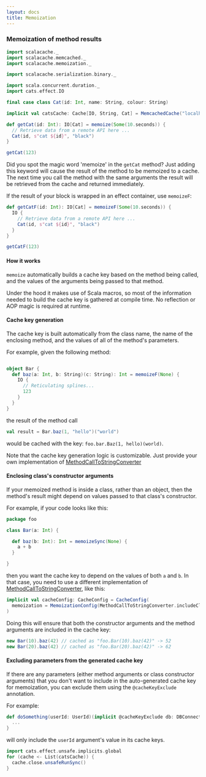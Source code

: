 ```yaml
---
layout: docs
title: Memoization
---
```


### Memoization of method results

```scala mdoc:reset-object
import scalacache._
import scalacache.memcached._
import scalacache.memoization._

import scalacache.serialization.binary._

import scala.concurrent.duration._
import cats.effect.IO

final case class Cat(id: Int, name: String, colour: String)

implicit val catsCache: Cache[IO, String, Cat] = MemcachedCache("localhost:11211")

def getCat(id: Int): IO[Cat] = memoize(Some(10.seconds)) {
  // Retrieve data from a remote API here ...
  Cat(id, s"cat ${id}", "black")
}

getCat(123)
```

Did you spot the magic word 'memoize' in the `getCat` method? Just adding this keyword will cause the result of the method to be memoized to a cache.
The next time you call the method with the same arguments the result will be retrieved from the cache and returned immediately.

If the result of your block is wrapped in an effect container, use `memoizeF`:

```scala mdoc
def getCatF(id: Int): IO[Cat] = memoizeF(Some(10.seconds)) {
  IO {
    // Retrieve data from a remote API here ...
    Cat(id, s"cat ${id}", "black")
  }
}

getCatF(123)
```

#### How it works

`memoize` automatically builds a cache key based on the method being called, and the values of the arguments being passed to that method.

Under the hood it makes use of Scala macros, so most of the information needed to build the cache key is gathered at compile time. No reflection or AOP magic is required at runtime.

#### Cache key generation

The cache key is built automatically from the class name, the name of the enclosing method, and the values of all of the method's parameters.

For example, given the following method:

```scala

object Bar {
  def baz(a: Int, b: String)(c: String): Int = memoizeF(None) {
    IO {
      // Reticulating splines...
      123
    }
  }
}
```

the result of the method call

```scala
val result = Bar.baz(1, "hello")("world")
```

would be cached with the key: `foo.bar.Baz(1, hello)(world)`.

Note that the cache key generation logic is customizable. Just provide your own implementation of [MethodCallToStringConverter](https://github.com/cb372/scalacache/blob/master/modules/core/src/main/scala/scalacache/memoization/MethodCallToStringConverter.scala)

#### Enclosing class's constructor arguments

If your memoized method is inside a class, rather than an object, then the method's result might depend on values passed to that class's constructor.

For example, if your code looks like this:

```scala
package foo

class Bar(a: Int) {

  def baz(b: Int): Int = memoizeSync(None) {
    a + b
  }

}
```

then you want the cache key to depend on the values of both `a` and `b`. In that case, you need to use a different implementation of [MethodCallToStringConverter](https://github.com/cb372/scalacache/blob/master/modules/core/src/main/scala/scalacache/memoization/MethodCallToStringConverter.scala), like this:

```scala
implicit val cacheConfig: CacheConfig = CacheConfig(
  memoization = MemoizationConfig(MethodCallToStringConverter.includeClassConstructorParams)
)
```

Doing this will ensure that both the constructor arguments and the method arguments are included in the cache key:

```scala
new Bar(10).baz(42) // cached as "foo.Bar(10).baz(42)" -> 52
new Bar(20).baz(42) // cached as "foo.Bar(20).baz(42)" -> 62
```

#### Excluding parameters from the generated cache key

If there are any parameters (either method arguments or class constructor arguments) that you don't want to include in the auto-generated cache key for memoization, you can exclude them using the `@cacheKeyExclude` annotation.

For example:

```scala
def doSomething(userId: UserId)(implicit @cacheKeyExclude db: DBConnection): String = memoize {
  ...
}
```

will only include the `userId` argument's value in its cache keys.

```scala mdoc:invisible
import cats.effect.unsafe.implicits.global
for (cache <- List(catsCache)) {
  cache.close.unsafeRunSync()
}
```
